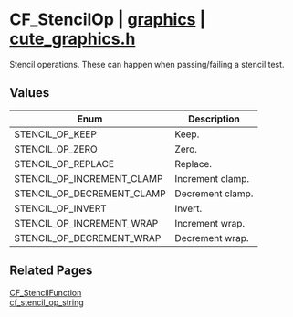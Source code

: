 # CF_StencilOp | [graphics](https://github.com/RandyGaul/cute_framework/blob/master/docs/graphics/README.md) | [cute_graphics.h](https://github.com/RandyGaul/cute_framework/blob/master/include/cute_graphics.h)

Stencil operations. These can happen when passing/failing a stencil test.

## Values

Enum | Description
--- | ---
STENCIL_OP_KEEP | Keep.
STENCIL_OP_ZERO | Zero.
STENCIL_OP_REPLACE | Replace.
STENCIL_OP_INCREMENT_CLAMP | Increment clamp.
STENCIL_OP_DECREMENT_CLAMP | Decrement clamp.
STENCIL_OP_INVERT | Invert.
STENCIL_OP_INCREMENT_WRAP | Increment wrap.
STENCIL_OP_DECREMENT_WRAP | Decrement wrap.

## Related Pages

[CF_StencilFunction](https://github.com/RandyGaul/cute_framework/blob/master/docs/graphics/cf_stencilfunction.md)  
[cf_stencil_op_string](https://github.com/RandyGaul/cute_framework/blob/master/docs/graphics/cf_stencil_op_string.md)  
